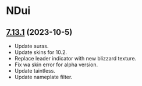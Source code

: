 # NDui

## [7.13.1](https://github.com/siweia/NDui/tree/7.13.1) (2023-10-5)

- Update auras.
- Update skins for 10.2.
- Replace leader indicator with new blizzard texture.
- Fix wa skin error for alpha version.
- Update taintless.
- Update nameplate filter.